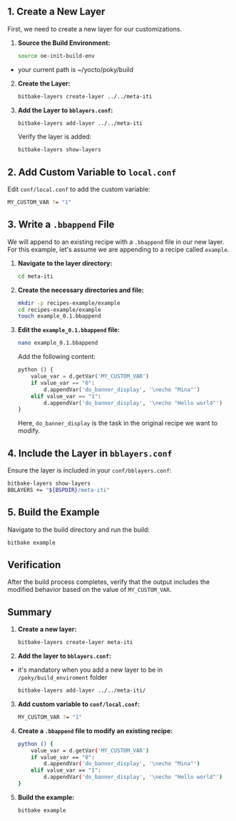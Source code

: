 
## 1. Create a New Layer

First, we need to create a new layer for our customizations.

1. **Source the Build Environment:**

    ```bash
    source oe-init-build-env
    ```
* your current path is ~/yocto/poky/build
2. **Create the Layer:**

    ```bash
    bitbake-layers create-layer ../../meta-iti
    ```

3. **Add the Layer to `bblayers.conf`:**

    ```bash
    bitbake-layers add-layer ../../meta-iti
    ```

    Verify the layer is added:

    ```bash
    bitbake-layers show-layers
    ```

## 2. Add Custom Variable to `local.conf`

Edit `conf/local.conf` to add the custom variable:

```bash
MY_CUSTOM_VAR ?= "1"
```

## 3. Write a `.bbappend` File

We will append to an existing recipe with a `.bbappend` file in our new layer. For this example, let's assume we are appending to a recipe called `example`.

1. **Navigate to the layer directory:**

    ```bash
    cd meta-iti
    ```

2. **Create the necessary directories and file:**

    ```bash
    mkdir -p recipes-example/example
    cd recipes-example/example
    touch example_0.1.bbappend
    ```

3. **Edit the `example_0.1.bbappend` file:**

    ```bash
    nano example_0.1.bbappend
    ```

    Add the following content:

    ```python
    python () {
        value_var = d.getVar('MY_CUSTOM_VAR')
        if value_var == "0":
            d.appendVar('do_banner_display', '\necho "Mina"')
        elif value_var == "1":
            d.appendVar('do_banner_display', '\necho "Hello world"')
    }
    ```

    Here, `do_banner_display` is the task in the original recipe we want to modify.

## 4. Include the Layer in `bblayers.conf`

Ensure the layer is included in your `conf/bblayers.conf`:

```bash
bitbake-layers show-layers
BBLAYERS += "${BSPDIR}/meta-iti"
```

## 5. Build the Example

Navigate to the build directory and run the build:

```bash
bitbake example
```

## Verification

After the build process completes, verify that the output includes the modified behavior based on the value of `MY_CUSTOM_VAR`.

## Summary

1. **Create a new layer:**

    ```bash
    bitbake-layers create-layer meta-iti
    ```

2. **Add the layer to `bblayers.conf`:**
* it's mandatory when you add a new layer to be in `/poky/build_enviroment` folder
    ```bash
    bitbake-layers add-layer ../../meta-iti/
    ```

3. **Add custom variable to `conf/local.conf`:**

    ```bash
    MY_CUSTOM_VAR ?= "1"
    ```

4. **Create a `.bbappend` file to modify an existing recipe:**

    ```bash
    python () {
        value_var = d.getVar('MY_CUSTOM_VAR')
        if value_var == "0":
            d.appendVar('do_banner_display', '\necho "Mina"')
        elif value_var == "1":
            d.appendVar('do_banner_display', '\necho "Hello world"')
    }
    ```

5. **Build the example:**

    ```bash
    bitbake example
    ```
